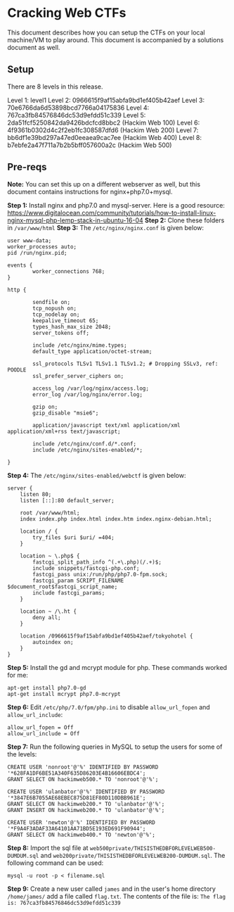 # Cracking Web CTFs

This document describes how you can setup the CTFs on your local machine/VM to play around. This document is accompanied by a solutions document as well.

## Setup

There are 8 levels in this release.

Level 1: level1
Level 2: 0966615f9af15abfa9bd1ef405b42aef
Level 3: 70e6766da6d53898bcd7766a04175836
Level 4: 767ca3fb84576846dc53d9efdd51c339
Level 5: 2da51fcf5250842da9426bdcfcd8bbc2 (Hackim Web 100)
Level 6: 4f9361b0302d4c2f2eb1fc308587dfd6 (Hackim Web 200)
Level 7: bb6df1e39bd297a47ed0eeaea9cac7ee (Hackim Web 400)
Level 8: b7ebfe2a47f711a7b2b5bff057600a2c (Hackim Web 500)

## Pre-reqs

**Note:** You can set this up on a different webserver as well, but this document contains instructions for nginx+php7.0+mysql.

**Step 1:** Install nginx and php7.0 and mysql-server. Here is a good resource: <https://www.digitalocean.com/community/tutorials/how-to-install-linux-nginx-mysql-php-lemp-stack-in-ubuntu-16-04>
**Step 2:** Clone these folders in `/var/www/html`
**Step 3:** The `/etc/nginx/nginx.conf` is given below:

```
user www-data;
worker_processes auto;
pid /run/nginx.pid;

events {
        worker_connections 768;
}

http {
        
        sendfile on;
        tcp_nopush on;
        tcp_nodelay on;
        keepalive_timeout 65;
        types_hash_max_size 2048;
        server_tokens off;

        include /etc/nginx/mime.types;
        default_type application/octet-stream;

        ssl_protocols TLSv1 TLSv1.1 TLSv1.2; # Dropping SSLv3, ref: POODLE
        ssl_prefer_server_ciphers on;
        
        access_log /var/log/nginx/access.log;
        error_log /var/log/nginx/error.log;
        
        gzip on;
        gzip_disable "msie6";
        
        application/javascript text/xml application/xml application/xml+rss text/javascript;
        
        include /etc/nginx/conf.d/*.conf;
        include /etc/nginx/sites-enabled/*;

}
```

**Step 4:** The `/etc/nginx/sites-enabled/webctf` is given below:

```
server {
    listen 80;
    listen [::]:80 default_server;

    root /var/www/html;
    index index.php index.html index.htm index.nginx-debian.html;

    location / {
        try_files $uri $uri/ =404;
    }

    location ~ \.php$ {
        fastcgi_split_path_info ^(.+\.php)(/.+)$;
        include snippets/fastcgi-php.conf;
        fastcgi_pass unix:/run/php/php7.0-fpm.sock;
        fastcgi_param SCRIPT_FILENAME $document_root$fastcgi_script_name;
        include fastcgi_params;
    }

    location ~ /\.ht {
        deny all;
    }

    location /0966615f9af15abfa9bd1ef405b42aef/tokyohotel {
        autoindex on;
    }
}

```
**Step 5:** Install the gd and mcrypt module for php. These commands worked for me:
```
apt-get install php7.0-gd
apt-get install mcrypt php7.0-mcrypt 
```

**Step 6:** Edit `/etc/php/7.0/fpm/php.ini` to disable `allow_url_fopen` and `allow_url_include`:

```
allow_url_fopen = Off
allow_url_include = Off
```

**Step 7:** Run the following queries in MySQL to setup the users for some of the levels:
```
CREATE USER 'nonroot'@'%' IDENTIFIED BY PASSWORD '*628FA1DF6BE51A340F635D86203E4B16606EBDC4';
GRANT SELECT ON hackimweb500.* TO 'nonroot'@'%';

CREATE USER 'ulanbator'@'%' IDENTIFIED BY PASSWORD '*3847E6B7055AE68EBEC875D81EF80D110DBB961E';
GRANT SELECT ON hackimweb200.* TO 'ulanbator'@'%';
GRANT INSERT ON hackimweb200.* TO 'ulanbator'@'%';

CREATE USER 'newton'@'%' IDENTIFIED BY PASSWORD '*F9A4F3ADAF33A64101AA71BD5E193ED691F90944';
GRANT SELECT ON hackimweb400.* TO 'newton'@'%';
```

**Step 8:** Import the sql file at `web500private/THISISTHEDBFORLEVELWEB500-DUMDUM.sql` and `web200private/THISISTHEDBFORLEVELWEB200-DUMDUM.sql`. The following command can be used:
```
mysql -u root -p < filename.sql
```

**Step 9:** Create a new user called `james` and in the user's home directory `/home/james/` add a file called `flag.txt`. The contents of the file is: `The flag is: 767ca3fb84576846dc53d9efdd51c339`



